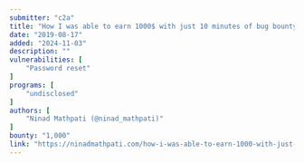 ```yaml
---
submitter: "c2a"
title: "How I was able to earn 1000$ with just 10 minutes of bug bounty?"
date: "2019-08-17"
added: "2024-11-03"
description: ""
vulnerabilities: [
    "Password reset"
]
programs: [
    "undisclosed"
]
authors: [
    "Ninad Mathpati (@ninad_mathpati)"
]
bounty: "1,000"
link: "https://ninadmathpati.com/how-i-was-able-to-earn-1000-with-just-10-minutes-of-bug-bounty/"
---
```




